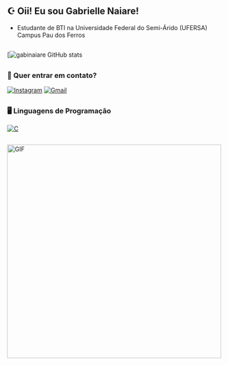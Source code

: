## ☪️ Oii! Eu sou Gabrielle Naiare!

- Estudante de BTI na Universidade Federal do Semi-Árido (UFERSA) Campus Pau dos Ferros

##

[![gabinaiare GitHub stats](https://github-readme-stats.vercel.app/api?username=gabinaiare&show_icons=true&theme=midnight-purple)

##

### 📧 Quer entrar em contato?

[![Instagram](https://img.shields.io/badge/Instagram-E4405F?style=for-the-badge&logo=instagram&logoColor=white)](https://www.instagram.com/gabrielle_naiare/)
[![Gmail](https://img.shields.io/badge/Gmail-D14836?style=for-the-badge&logo=gmail&logoColor=white)](mailto:gnpo6224@gmail.com)

##

### 🖥️ Linguagens de Programação

[![C](https://img.shields.io/badge/C-00599C?style=for-the-badge&logo=c&logoColor=white)](https://pt.wikipedia.org/wiki/C_(linguagem_de_programa%C3%A7%C3%A3o))

##

<img src="https://i.pinimg.com/originals/a5/d1/f6/a5d1f61e89bdce061817723044f8a757.gif" alt="GIF" width="500">

